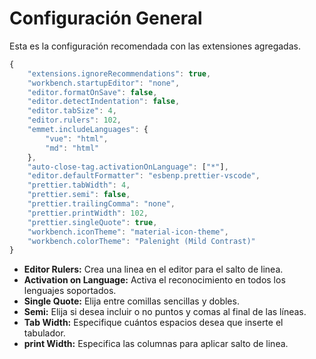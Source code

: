 # Configuración General

Esta es la configuración recomendada con las extensiones agregadas.

```js
{
    "extensions.ignoreRecommendations": true,
    "workbench.startupEditor": "none",
    "editor.formatOnSave": false,
    "editor.detectIndentation": false,
    "editor.tabSize": 4,
    "editor.rulers": 102,
    "emmet.includeLanguages": {
        "vue": "html",
        "md": "html"
    },
    "auto-close-tag.activationOnLanguage": ["*"],
    "editor.defaultFormatter": "esbenp.prettier-vscode",
    "prettier.tabWidth": 4,
    "prettier.semi": false,
    "prettier.trailingComma": "none",
    "prettier.printWidth": 102,
    "prettier.singleQuote": true,
    "workbench.iconTheme": "material-icon-theme",
    "workbench.colorTheme": "Palenight (Mild Contrast)"
}
```

-   **Editor Rulers:** Crea una linea en el editor para el salto de linea.
-   **Activation on Language:** Activa el reconocimiento en todos los lenguajes soportados.
-   **Single Quote:** Elija entre comillas sencillas y dobles.
-   **Semi:** Elija si desea incluir o no puntos y comas al final de las líneas.
-   **Tab Width:** Especifique cuántos espacios desea que inserte el tabulador.
-   **print Width:** Especifica las columnas para aplicar salto de linea.
